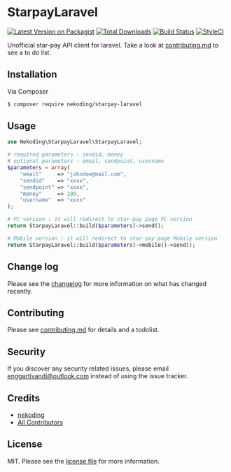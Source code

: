 # StarpayLaravel

[![Latest Version on Packagist][ico-version]][link-packagist]
[![Total Downloads][ico-downloads]][link-downloads]
[![Build Status][ico-travis]][link-travis]
[![StyleCI][ico-styleci]][link-styleci]

Unofficial star-pay API client for laravel. Take a look at [contributing.md](contributing.md) to see a to do list.

## Installation

Via Composer

``` bash
$ composer require nekoding/starpay-laravel
```

## Usage

```php
use Nekoding\StarpayLaravel\StarpayLaravel;

# required parameters : sendid, money
# optional parameters : email, sendpoint, username
$parameters = array(
    "email"     => "johndoe@mail.com",
    "sendid"    => "xxxx",
    "sendpoint" => "xxxx",
    "money"     => 100,
    "username"  => "xxxx"
);

# PC version : it will redirect to star-pay page PC version
return StarpayLaravel::build($parameters)->send();

# Mobile version : it will redirect to star-pay page Mobile version
return StarpayLaravel::build($parameters)->mobile()->send();
```

## Change log

Please see the [changelog](changelog.md) for more information on what has changed recently.

## Contributing

Please see [contributing.md](contributing.md) for details and a todolist.

## Security

If you discover any security related issues, please email enggartivandi@outlook.com instead of using the issue tracker.

## Credits

- [nekoding][link-author]
- [All Contributors][link-contributors]

## License

MIT. Please see the [license file](license.md) for more information.

[ico-version]: https://img.shields.io/packagist/v/nekoding/starpay-laravel.svg?style=flat-square
[ico-downloads]: https://img.shields.io/packagist/dt/nekoding/starpay-laravel.svg?style=flat-square
[ico-travis]: https://img.shields.io/travis/nekoding/starpay-laravel/master.svg?style=flat-square
[ico-styleci]: https://github.styleci.io/repos/320182361/shield

[link-packagist]: https://packagist.org/packages/nekoding/starpay-laravel
[link-downloads]: https://packagist.org/packages/nekoding/starpay-laravel
[link-travis]: https://travis-ci.org/nekoding/starpay-laravel
[link-styleci]: https://github.styleci.io/repos/320182361
[link-author]: https://github.com/nekoding
[link-contributors]: ../../contributors
